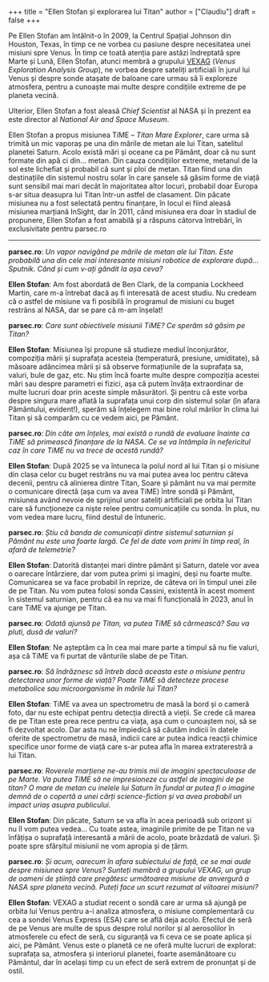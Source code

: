 +++
title = "Ellen Stofan și explorarea lui Titan"
author = ["Claudiu"]
draft = false
+++

Pe Ellen Stofan am întâlnit-o în 2009, la Centrul Spațial Johnson din Houston, Texas, în timp ce ne vorbea cu pasiune despre necesitatea unei misiuni spre Venus. În timp ce toată atenția pare astăzi îndreptată spre Marte și Lună, Ellen Stofan, atunci membră a grupului [VEXAG](https://www.lpi.usra.edu/vexag/) (_Venus Exploration Analysis Group_), ne vorbea despre sateliți artificiali în jurul lui Venus și despre sonde atașate de baloane care urmau să îi exploreze atmosfera, pentru a cunoaște mai multe despre condițiile extreme de pe planeta vecină.

Ulterior, Ellen Stofan a fost aleasă _Chief Scientist_ al NASA și în prezent ea este director al _National Air and Space Museum_.

Ellen Stofan a propus misiunea TiME – _Titan Mare Explorer_, care urma să trimită un mic vaporaș pe una din mările de metan ale lui Titan, satelitul planetei Saturn. Acolo există mări și oceane ca pe Pământ, doar că nu sunt formate din apă ci din… metan. Din cauza condițiilor extreme, metanul de la sol este lichefiat și probabil că sunt și ploi de metan. Titan fiind una din destinațiile din sistemul nostru solar în care șansele să găsim forme de viață sunt sensibil mai mari decât în majoritatea altor locuri, probabil doar Europa s-ar situa deasupra lui Titan într-un astfel de clasament. Din păcate misiunea nu a fost selectată pentru finanțare, în locul ei fiind aleasă misiunea marțiană InSight, dar în 2011, când misiunea era doar în stadiul de propunere, Ellen Stofan a fost amabilă și a răspuns câtorva întrebări, în exclusivitate pentru parsec.ro

---

**parsec.ro**: _Un vapor navigând pe mările de metan ale lui Titan. Este probabilă una din cele mai interesante misiuni robotice de explorare după… Sputnik. Când și cum v-ați gândit la așa ceva?_

**Ellen Stofan**: Am fost abordată de Ben Clark, de la compania Lockheed Martin, care m-a întrebat dacă aș fi interesată de acest studiu. Nu credeam că o astfel de misiune va fi posibilă în programul de misiuni cu buget restrâns al NASA, dar se pare că m-am înșelat!

**parsec.ro**: _Care sunt obiectivele misiunii TiME? Ce sperăm să găsim pe Titan?_

**Ellen Stofan**: Misiunea își propune să studieze mediul înconjurător, compoziția mării  și suprafața acesteia (temperatură, presiune, umiditate), să măsoare adâncimea mării și să observe formațiunile de la suprafața sa, valuri, bule de gaz, etc. Nu știm încă foarte multe despre compoziția acestei mări sau despre parametri ei fizici, așa că putem învăța extraordinar de multe lucruri doar prin aceste simple măsurători. Și pentru că este vorba despre singura mare aflată la suprafața unui corp din sistemul solar (în afara Pământului, evident!), sperăm să înțelegem mai bine rolul mărilor în clima lui Titan și să comparăm cu ce vedem aici, pe Pământ.

**parsec.ro**: _Din câte am înțeles, mai există o rundă de evaluare înainte ca TiME să primească finanțare de la NASA. Ce se va întâmpla în nefericitul caz în care TiME nu va trece de acestă rundă?_

**Ellen Stofan**: După 2025 se va întuneca la polul nord al lui Titan și o misiune din clasa celor cu buget restrâns nu va mai putea avea loc pentru câteva decenii, pentru că alinierea dintre Titan, Soare și pământ nu va mai permite o comunicare directă (așa cum va avea TiME) între sondă și Pământ, misiunea având nevoie de sprijinul unor sateliți artificiali pe orbita lui Titan care să funcționeze ca niște relee pentru comunicațiile cu sonda. În plus, nu vom vedea mare lucru, fiind destul de întuneric.

**parsec.ro**: _Știu că banda de comunicații dintre sistemul saturnian și Pământ nu este una foarte largă. Ce fel de date vom primi în timp real, în afară de telemetrie?_

**Ellen Stofan**: Datorită distanței mari dintre pământ și Saturn, datele vor avea o oarecare întârziere, dar vom putea primi și imagini, deși nu foarte multe. Comunicarea se va face probabil în reprize, de câteva ori în timpul unei zile de pe Titan. Nu vom putea folosi sonda Cassini, existentă în acest moment în sistemul saturnian, pentru că ea nu va mai fi funcțională în 2023, anul în care TiME va ajunge pe Titan.

**parsec.ro**: _Odată ajunsă pe Titan, va putea TiME să cârmească?  Sau va pluti, dusă de valuri?_

**Ellen Stofan**: Ne așteptăm ca în cea mai mare parte a timpul să nu fie valuri, așa că TiME va fi purtat de vânturile slabe de pe Titan.

**parsec.ro**: _Să îndrăznesc să întreb dacă aceasta este o misiune pentru detectarea unor forme de viață? Poate TiME să detecteze procese metabolice sau microorganisme în mările lui Titan?_

**Ellen Stofan**: TiME va avea un spectrometru de masă la bord și o cameră foto, dar nu este echipat pentru detecția directă a vieții. Se crede că marea de pe Titan este prea rece pentru ca viața, așa cum o cunoaștem noi, să se fi dezvoltat acolo. Dar asta nu ne împiedică să căutăm indicii în datele oferite de spectrometru de masă, indicii care ar putea indica reacții chimice specifice unor forme de viață care s-ar putea afla în marea extraterestră a lui Titan.

**parsec.ro**: _Roverele marțiene ne-au trimis mii de imagini spectaculoase de pe Marte. Va putea TiME să ne impresioneze cu astfel de imagini de pe titan? O mare de metan cu inelele lui Saturn în fundal ar putea fi o imagine demnă de o copertă a unei cărți science-fiction și va avea probabil un impact uriaș asupra publicului._

**Ellen Stofan**: Din păcate, Saturn se va afla în acea perioadă sub orizont și nu îl vom putea vedea… Cu toate astea, imaginile primite de pe Titan ne va înfățișa o suprafață interesantă a mării de acolo, poate brăzdată de valuri. Și poate spre sfârșitul misiunii ne vom apropia și de țărm.

**parsec.ro**: _Și acum, oarecum în afara subiectului de față, ce se mai aude despre misiunea spre Venus? Sunteți membră a grupului VEXAG, un grup de oameni de știință care pregătesc următoarea misiune de anvergură a NASA spre planeta vecină. Puteți face un scurt rezumat al viitoarei misiuni?_

**Ellen Stofan**: VEXAG a studiat recent o sondă care ar urma să ajungă pe orbita lui Venus pentru a-i analiza atmosfera, o misiune complementară cu cea a sondei Venus Express (ESA) care se află deja acolo. Efectul de seră de pe Venus are multe de spus despre rolul norilor și al aerosolilor în atmosferele cu efect de seră, cu siguranță va fi ceva ce se poate aplica și aici, pe Pământ. Venus este o planetă ce ne oferă multe lucruri de explorat: suprafața sa, atmosfera și interiorul planetei, foarte asemănătoare cu Pământul, dar în același timp cu un efect de seră extrem de pronunțat și de ostil.

